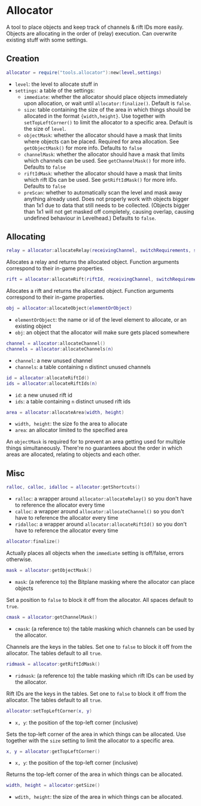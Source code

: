 # Allocator

A tool to place objects and keep track of channels & rift IDs more easily.
Objects are allocating in the order of (relay) execution.
Can overwrite existing stuff with some settings.

## Creation

```Lua
allocator = require("tools.allocator"):new(level,settings)
```
- `level`: the level to allocate stuff in
- `settings`: a table of the settings:
	- `immediate`: whether the allocator should place objects immediately upon allocation, or wait until `allocator:finalize()`.
	  Default is `false`.
	- `size`: table containing the size of the area in which things should be allocated in the format `{width,height}`.
	  Use together with `setTopLeftCorner()` to limit the allocator to a specific area.
	  Default is the size of `level`.
	- `objectMask`: whether the allocator should have a mask that limits where objects can be placed.
	  Required for area allocation. See `getObjectMask()` for more info.
	  Defaults to `false`
	- `channelMask`: whether the allocator should have a mask that limits which channels can be used.
	  See `getChannelMask()` for more info.
	  Defaults to `false`
	- `riftIdMask`: whether the allocator should have a mask that limits which rift IDs can be used.
	  See `getRiftIdMask()` for more info.
	  Defaults to `false`
	- `preScan`: whether to automatically scan the level and mask away anything already used.
	  Does not properly work with objects bigger than 1x1 due to data that still needs to be collected.
	  (Objects bigger than 1x1 will not get masked off completely, causing overlap, causing undefined behaviour in Levelhead.)
	  Defaults to `false`.

## Allocating

```Lua
relay = allocator:allocateRelay(receivingChannel, switchRequirements, sendingChannel)
```
Allocates a relay and returns the allocated object. Function arguments correspond to their in-game properties.

```Lua
rift = allocator:allocateRift(riftId, receivingChannel, switchRequirements, destinationRiftId)
```
Allocates a rift and returns the allocated object. Function arguments correspond to their in-game properties.

```Lua
obj = allocator:allocateObject(elementOrObject)
```
- `elementOrObject`: the name or id of the level element to allocate, or an existing object
- `obj`: an object that the allocator will make sure gets placed somewhere

```Lua
channel = allocator:allocateChannel()
channels = allocator:allocateChannels(n)
```
- `channel`: a new unused channel
- `channels`: a table containing `n` distinct unused channels

```Lua
id = allocator:allocateRiftId()
ids = allocator:allocateRiftIds(n)
```
- `id`: a new unused rift id
- `ids`: a table containing `n` distinct unused rift ids

```Lua
area = allocator:allocateArea(width, height)
```
- `width, height`: the size fo the area to allocate
- `area`: an allocator limited to the specified area

An `objectMask` is required for to prevent an area getting used for multiple things simultaneously.
There're no guarantees about the order in which areas are allocated, relating to objects and each other.

## Misc

```Lua
ralloc, calloc, idalloc = allocator:getShortcuts()
```
- `ralloc`: a wrapper around `allocator:allocateRelay()` so you don't have to reference the allocator every time
- `calloc`: a wrapper around `allocator:allocateChannel()` so you don't have to reference the allocator every time
- `ridalloc`: a wrapper around `allocator:allocateRiftId()` so you don't have to reference the allocator every time

```Lua
allocator:finalize()
```
Actually places all objects when the `immediate` setting is off/false, errors otherwise.

```Lua
mask = allocator:getObjectMask()
```
- `mask`: (a reference to) the Bitplane masking where the allocator can place objects

Set a position to `false` to block it off from the allocator. All spaces default to `true`.

```Lua
cmask = allocator:getChannelMask()
```
- `cmask`: (a reference to) the table masking which channels can be used by the allocator.

Channels are the keys in the tables.
Set one to `false` to block it off from the allocator. The tables default to all `true`.

```Lua
ridmask = allocator:getRiftIdMask()
```
- `ridmask`: (a reference to) the table masking which rift IDs can be used by the allocator.

Rift IDs are the keys in the tables.
Set one to `false` to block it off from the allocator. The tables default to all `true`.

```Lua
allocator:setTopLeftCorner(x, y)
```
- `x, y`: the position of the top-left corner (inclusive)

Sets the top-left corner of the area in which things can be allocated.
Use together with the `size` setting to limit the allocator to a specific area.

```Lua
x, y = allocator:getTopLeftCorner()
```
- `x, y`: the position of the top-left corner (inclusive)

Returns the top-left corner of the area in which things can be allocated.

```Lua
width, height = allocator:getSize()
```
- `wdith, height`: the size of the area in which things can be allocated.
